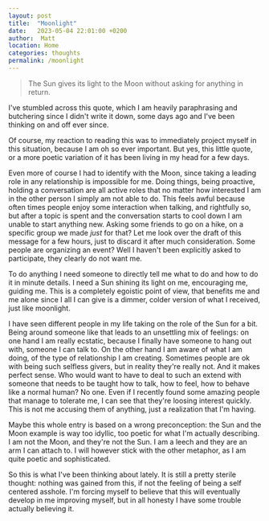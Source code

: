 ```yaml
---
layout: post
title:  "Moonlight"
date:   2023-05-04 22:01:00 +0200
author:  Matt
location: Home
categories: thoughts 
permalink: /moonlight
---
```


> The Sun gives its light to the Moon without asking for anything in return.

I've stumbled across this quote, which I am heavily paraphrasing and butchering since I didn't write it down, some days ago and I've been thinking on and off ever since.

Of course, my reaction to reading this was to immediately project myself in this situation, because I am oh so ever important. But yes, this little quote, or a more poetic variation of it has been living in my head for a few days. 

Even more of course I had to identify with the Moon, since taking a leading role in any relationship is impossible for me. Doing things, being proactive, holding a conversation are all active roles that no matter how interested I am in the other person I simply am not able to do. This feels awful because often times people enjoy some interaction when talking, and rightfully so, but after a topic is spent and the conversation starts to cool down I am unable to start anything new. Asking some friends to go on a hike, on a specific group we made *just* for that? Let me look over the draft of this message for a few hours, just to discard it after much consideration. Some people are organizing an event? Well I haven't been explicitly asked to participate, they clearly do not want me.

To do anything I need someone to directly tell me what to do and how to do it in minute details. I need a Sun shining its light on me, encouraging me, guiding me. This is a completely egoistic point of view, that benefits me and me alone since I all I can give is a dimmer, colder version of what I received, just like moonlight.

I have seen different people in my life taking on the role of the Sun for a bit. Being around someone like that leads to an unsettling mix of feelings: on one hand I am really ecstatic, because I finally have someone to hang out with, someone I can talk to. On the other hand I am aware of what I am doing, of the type of relationship I am creating. Sometimes people are ok with being such selfless givers, but in reality they're really not. And it makes perfect sense. Who would want to have to deal to such an extend with someone that needs to be taught how to talk, how to feel, how to behave like a normal human? No one. Even if I recently found some amazing people that manage to tolerate me, I can see that they're loosing interest quickly. This is not me accusing them of anything, just a realization that I'm having. 

Maybe this whole entry is based on a wrong preconception: the Sun and the Moon example is way too idyllic, too poetic for what I'm actually describing. I am not the Moon, and they're not the Sun. I am a leech and they are an arm I can attach to. I will however stick with the other metaphor, as I am quite poetic and sophisticated.

So this is what I've been thinking about lately. It is still a pretty sterile thought: nothing was gained from this, if not the feeling of being a self centered asshole. I'm forcing myself to believe that this will eventually develop in me improving myself, but in all honesty I have some trouble actually believing it.
